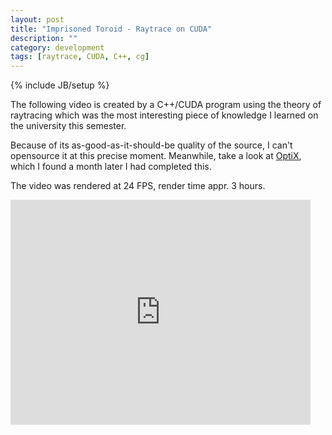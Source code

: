 ```yaml
---
layout: post
title: "Imprisoned Toroid - Raytrace on CUDA"
description: ""
category: development
tags: [raytrace, CUDA, C++, cg]
---
```

{% include JB/setup %}

The following video is created by a C++/CUDA program using the theory of raytracing
which was the most interesting piece of knowledge I learned on the university this semester.

Because of its as-good-as-it-should-be quality of the source, I can't opensource it at this precise moment.
Meanwhile, take a look at [OptiX][1], which I found a month later I had completed this.

The video was rendered at 24 FPS, render time appr. 3 hours.

<iframe width="480" height="360" src="http://www.youtube.com/embed/oYdYEcjz7_4" frameborder="0"> </iframe>

[1]: https://developer.nvidia.com/optix
